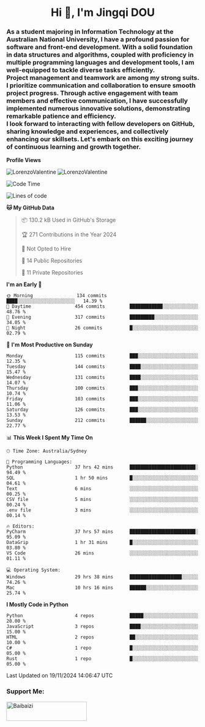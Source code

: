 <h1 align="center">Hi 👋, I'm Jingqi DOU</h1>
<h3 align="left">
As a student majoring in Information Technology at the Australian National University, I have a profound passion for software and front-end development. With a solid foundation in data structures and algorithms, coupled with proficiency in multiple programming languages and development tools, I am well-equipped to tackle diverse tasks efficiently. <br>
Project management and teamwork are among my strong suits. I prioritize communication and collaboration to ensure smooth project progress. Through active engagement with team members and effective communication, I have successfully implemented numerous innovative solutions, demonstrating remarkable patience and efficiency.<br>
I look forward to interacting with fellow developers on GitHub, sharing knowledge and experiences, and collectively enhancing our skillsets. Let's embark on this exciting journey of continuous learning and growth together.
</h3>

**Profile Views**<br>
<!-- <img src="https://count.getloli.com/get/@:name" alt="LorenzoValentine" theme="rule34" /> -->
<img src="https://count.getloli.com/@LorenzoValentine?name=LorenzoValentine&theme=asoul&padding=7&offset=0&align=center&scale=2&pixelated=1&darkmode=auto&prefix=020315" alt="LorenzoValentine" theme="rule34" />
<img src="https://count.getloli.com/@LorenzoValentine?name=LorenzoValentine&theme=food&padding=7&offset=0&align=center&scale=2&pixelated=1&darkmode=auto&prefix=020315" alt="LorenzoValentine" theme="rule34" />


<!--START_SECTION:waka-->
![Code Time](http://img.shields.io/badge/Code%20Time-1%2C131%20hrs%2055%20mins-blue)

![Lines of code](https://img.shields.io/badge/From%20Hello%20World%20I%27ve%20Written-401.7%20thousand%20lines%20of%20code-blue)

**🐱 My GitHub Data** 

> 📦 130.2 kB Used in GitHub's Storage 
 > 
> 🏆 271 Contributions in the Year 2024
 > 
> 🚫 Not Opted to Hire
 > 
> 📜 14 Public Repositories 
 > 
> 🔑 11 Private Repositories 
 > 
**I'm an Early 🐤** 

```text
🌞 Morning                134 commits         ████░░░░░░░░░░░░░░░░░░░░░   14.39 % 
🌆 Daytime                454 commits         ████████████░░░░░░░░░░░░░   48.76 % 
🌃 Evening                317 commits         █████████░░░░░░░░░░░░░░░░   34.05 % 
🌙 Night                  26 commits          █░░░░░░░░░░░░░░░░░░░░░░░░   02.79 % 
```
📅 **I'm Most Productive on Sunday** 

```text
Monday                   115 commits         ███░░░░░░░░░░░░░░░░░░░░░░   12.35 % 
Tuesday                  144 commits         ████░░░░░░░░░░░░░░░░░░░░░   15.47 % 
Wednesday                131 commits         ████░░░░░░░░░░░░░░░░░░░░░   14.07 % 
Thursday                 100 commits         ███░░░░░░░░░░░░░░░░░░░░░░   10.74 % 
Friday                   103 commits         ███░░░░░░░░░░░░░░░░░░░░░░   11.06 % 
Saturday                 126 commits         ███░░░░░░░░░░░░░░░░░░░░░░   13.53 % 
Sunday                   212 commits         ██████░░░░░░░░░░░░░░░░░░░   22.77 % 
```


📊 **This Week I Spent My Time On** 

```text
🕑︎ Time Zone: Australia/Sydney

💬 Programming Languages: 
Python                   37 hrs 42 mins      ████████████████████████░   94.49 % 
SQL                      1 hr 50 mins        █░░░░░░░░░░░░░░░░░░░░░░░░   04.61 % 
Text                     6 mins              ░░░░░░░░░░░░░░░░░░░░░░░░░   00.25 % 
CSV file                 5 mins              ░░░░░░░░░░░░░░░░░░░░░░░░░   00.24 % 
.env file                3 mins              ░░░░░░░░░░░░░░░░░░░░░░░░░   00.14 % 

🔥 Editors: 
PyCharm                  37 hrs 57 mins      ████████████████████████░   95.09 % 
DataGrip                 1 hr 31 mins        █░░░░░░░░░░░░░░░░░░░░░░░░   03.80 % 
VS Code                  26 mins             ░░░░░░░░░░░░░░░░░░░░░░░░░   01.11 % 

💻 Operating System: 
Windows                  29 hrs 38 mins      ███████████████████░░░░░░   74.26 % 
Mac                      10 hrs 16 mins      ██████░░░░░░░░░░░░░░░░░░░   25.74 % 
```

**I Mostly Code in Python** 

```text
Python                   4 repos             █████░░░░░░░░░░░░░░░░░░░░   20.00 % 
JavaScript               3 repos             ████░░░░░░░░░░░░░░░░░░░░░   15.00 % 
HTML                     2 repos             ██░░░░░░░░░░░░░░░░░░░░░░░   10.00 % 
C#                       1 repo              █░░░░░░░░░░░░░░░░░░░░░░░░   05.00 % 
Rust                     1 repo              █░░░░░░░░░░░░░░░░░░░░░░░░   05.00 % 
```




 Last Updated on 19/11/2024 14:06:47 UTC
<!--END_SECTION:waka-->

<!-- [![willianrod's wakatime stats](https://github-readme-stats.vercel.app/api/wakatime?username=lorenzoval2050)](https://github.com/anuraghazra/github-readme-stats) -->


<h3 align="left">Support Me:</h3>
<p><a href="https://www.buymeacoffee.com/Baibaizi"> <img align="left" src="https://cdn.buymeacoffee.com/buttons/v2/default-yellow.png" height="50" width="210" alt="Baibaizi" /></a></p><br><br>
